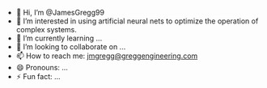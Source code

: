 - 👋 Hi, I’m @JamesGregg99
- 👀 I’m interested in using artificial neural nets to optimize the operation of complex systems.
- 🌱 I’m currently learning ...
- 💞️ I’m looking to collaborate on ...
- 📫 How to reach me: jmgregg@greggengineering.com
- 😄 Pronouns: ...
- ⚡ Fun fact: ...

<!---
JamesGregg99/JamesGregg99 is a ✨ special ✨ repository because its `README.md` (this file) appears on your GitHub profile.
You can click the Preview link to take a look at your changes.
--->
